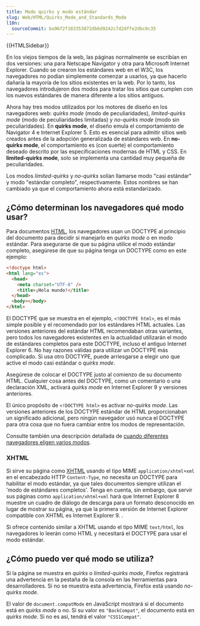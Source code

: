 ```yaml
---
title: Modo quirks y modo estándar
slug: Web/HTML/Quirks_Mode_and_Standards_Mode
l10n:
  sourceCommit: ba96f2f183353872db6d9242c7d2dffe2dbc0c35
---
```


{{HTMLSidebar}}

En los viejos tiempos de la web, las páginas normalmente se escribían en dos versiones: una para Netscape Navigator y otra para Microsoft Internet Explorer. Cuando se crearon los estándares web en el W3C, los navegadores no podían simplemente comenzar a usarlos, ya que hacerlo dañaría la mayoría de los sitios existentes en la web. Por lo tanto, los navegadores introdujeron dos modos para tratar los sitios que cumplen con los nuevos estándares de manera diferente a los sitios antiguos.

Ahora hay tres modos utilizados por los motores de diseño en los navegadores web: _quirks mode_ (modo de peculiaridades), _limited-quirks mode_ (modo de peculiaridades limitadas) y _no-quirks mode_ (modo sin peculiaridades). En **quirks mode**, el diseño emula el comportamiento de Navigator 4 e Internet Explorer 5. Esto es esencial para admitir sitios web creados antes de la adopción generalizada de estándares web. En **no-quirks mode**, el comportamiento es (con suerte) el comportamiento deseado descrito por las especificaciones modernas de HTML y CSS. En **limited-quirks mode**, solo se implementa una cantidad muy pequeña de peculiaridades.

Los modos _limited-quirks_ y _no-quirks_ solían llamarse modo "casi estándar" y modo "estándar completo", respectivamente. Estos nombres se han cambiado ya que el comportamiento ahora está estandarizado.

## ¿Cómo determinan los navegadores qué modo usar?

Para documentos [HTML](/es/docs/Web/HTML), los navegadores usan un DOCTYPE al principio del documento para decidir si manejarlo en _quirks mode_ o en modo estándar. Para asegurarse de que su página utilice el modo estándar completo, asegúrese de que su página tenga un DOCTYPE como en este ejemplo:

```html
<!doctype html>
<html lang="es">
  <head>
    <meta charset="UTF-8" />
    <title>¡Hola mundo!</title>
  </head>
  <body></body>
</html>
```

El DOCTYPE que se muestra en el ejemplo, `<!DOCTYPE html>`, es el más simple posible y el recomendado por los estándares HTML actuales. Las versiones anteriores del estándar HTML recomendaban otras variantes, pero todos los navegadores existentes en la actualidad utilizarán el modo de estándares completos para este DOCTYPE, incluso el antiguo Internet Explorer 6. No hay razones válidas para utilizar un DOCTYPE más complicado. Si usa otro DOCTYPE, puede arriesgarse a elegir uno que active el modo casi estándar o _quirks mode_.

Asegúrese de colocar el DOCTYPE justo al comienzo de su documento HTML. Cualquier cosa antes del DOCTYPE, como un comentario o una declaración XML, activará _quirks mode_ en Internet Explorer 9 y versiones anteriores.

El único propósito de `<!DOCTYPE html>` es activar _no-quirks mode_. Las versiones anteriores de los DOCTYPE estándar de HTML proporcionaban un significado adicional, pero ningún navegador usó nunca el DOCTYPE para otra cosa que no fuera cambiar entre los modos de representación.

Consulte también una descripción detallada de [cuando diferentes navegadores eligen varios modos](https://hsivonen.fi/doctype/).

### XHTML

Si sirve su página como [XHTML](/es/docs/Glossary/XHTML) usando el tipo MIME `application/xhtml+xml` en el encabezado HTTP `Content-Type`, no necesita un DOCTYPE para habilitar el modo estándar, ya que tales documentos siempre utilizan el 'modo de estándares completos'. Tenga en cuenta, sin embargo, que servir sus páginas como `application/xhtml+xml` hará que Internet Explorer 8 muestre un cuadro de diálogo de descarga para un formato desconocido en lugar de mostrar su página, ya que la primera versión de Internet Explorer compatible con XHTML es Internet Explorer 9. .

Si ofrece contenido similar a XHTML usando el tipo MIME `text/html`, los navegadores lo leerán como HTML y necesitará el DOCTYPE para usar el modo estándar.

## ¿Cómo puedo ver qué modo se utiliza?

Si la página se muestra en _quirks_ o _limited-quirks mode_, Firefox registrará una advertencia en la pestaña de la consola en las herramientas para desarrolladores. Si no se muestra esta advertencia, Firefox está usando _no-quirks mode_.

El valor de `document.compatMode` en JavaScript mostrará si el documento está en _quirks mode_ o no. Si su valor es `"BackCompat"`, el documento está en _quirks mode_. Si no es así, tendrá el valor `"CSS1Compat"`.
